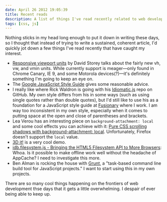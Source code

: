 ```yaml
---
date: April 26 2012 19:05:39
title: Recent reads
description: A list of things I've read recently related to web development
tags: [css, js]
---
```


Nothing sticks in my head long enough to put it down in writing these days, so I thought that instead of trying to write a sustained, coherent article, I'd quickly jot down a few things I've read recently that have caught my interest.

* [Responsive viewport units](http://generatedcontent.org/post/21279324555/viewportunits) by David Storey talks about the fairly new vh, vw, and vmin units. While currently support is meager—only found in Chrome Canary, IE 9, and some Motorola devices(?)—it's definitely something I'm going to keep an eye on.
* The [Google JavaScript Style Guide](https://google.github.io/styleguide/jsguide.html) gives some reasonable advice.
* I really like where Rick Waldron is going with his [Idiomatic.js](https://github.com/rwldrn/idiomatic.js) repo on GitHub. My own style differs from his in some ways (such as using single quotes rather than double quotes), but I'd still like to use his as a foundation for a JavaScript style guide at [Fusionary](http://www.fusionary.com/) where I work. I am way too inconsistent in my own style, especially when it comes to putting space at the open and close of parentheses and brackets.
* Lea Verou has an interesting piece on `background-attachment: local` and some cool effects you can achieve with it: [Pure CSS scrolling shadows with background-attachment: local](http://lea.verou.me/2012/04/background-attachment-local/). Unfortunately, Firefox doesn't support the `local` value.
* [3D it!](http://www.edankwan.com/lab/3dit) is a very cool demo.
* [idb.filesystem.js - Bringing the HTML5 Filesystem API to More Browsers](http://ericbidelman.tumblr.com/post/21649963613/idb-filesystem-js-bringing-the-html5-filesystem-api): Whoa. Is it possible to make offline work well without the headache of AppCache? I need to investigate this more.
* Ben Alman is rocking the house with [Grunt](https://github.com/cowboy/grunt), a "task-based command line build tool for JavaScript projects." I want to start using this in my own projects.

There are so many cool things happening on the frontiers of web development thse days that it gets a little overwhelming. I despair of ever being able to keep up.
